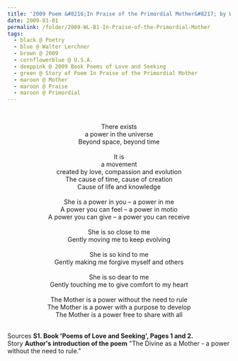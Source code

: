 ```yaml
---
title: '2009 Poem &#8216;In Praise of the Primordial Mother&#8217; by Walter Lerchner, U.S.A. from the Book &#8216;Poems of Love and Seeking&#8217;, Pages 1 and 2'
date: 2009-01-01
permalink: /folder/2009-WL-B1-In-Praise-of-the-Primordial-Mother
tags:
  - black @ Poetry
  - blue @ Walter Lerchner
  - brown @ 2009
  - cornflowerblue @ U.S.A.
  - deeppink @ 2009 Book Poems of Love and Seeking  
  - green @ Story of Poem In Praise of the Primordial Mother
  - maroon @ Mother
  - maroon @ Praise
  - maroon @ Primordial  
---
```


<br>

<p style="text-align:center;">
There exists<br>
a power in the universe<br>
Beyond space, beyond time<br>
<br>
It is<br>
a movement<br>
created by love, compassion and evolution<br>
The cause of time, cause of creation<br>
Cause of life and knowledge<br>
<br>
She is a power in you – a power in me<br>
A power you can feel – a power in motio<br>
A power you can give – a power you can receive<br>
<br>
She is so close to me<br>
Gently moving me to keep evolving<br>
<br>
She is so kind to me<br>
Gently making me forgive myself and others<br>
<br>
She is so dear to me<br>
Gently touching me to give comfort to my heart<br>
<br>
The Mother is a power without the need to rule<br>
The Mother is a power with a purpose to develop<br>
The Mother is a power free to share with all<br>
</p>

<br>

<wave-list>
<list-title color="DarkSeaGreen" width="40">Sources</list-title>
  <list-item color="BlanchedAlmond"  width="285"><b> S1. Book 'Poems of Love and Seeking', Pages 1 and 2.</b></list-item>
</wave-list>

<br>

<wave-list>
<list-title color="DarkSeaGreen" width="25">Story</list-title>
  <list-item color="BlanchedAlmond"  width="280"><b>Author's introduction of the poem</b> "The Divine as a Mother - a power without the need to rule."</list-item>
</wave-list>